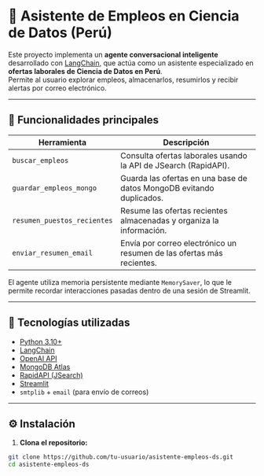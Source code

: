 # 🤖 Asistente de Empleos en Ciencia de Datos (Perú)

Este proyecto implementa un **agente conversacional inteligente** desarrollado con [LangChain](https://www.langchain.com/), que actúa como un asistente especializado en **ofertas laborales de Ciencia de Datos en Perú**.  
Permite al usuario explorar empleos, almacenarlos, resumirlos y recibir alertas por correo electrónico.

---

## 🚀 Funcionalidades principales

| Herramienta                  | Descripción                                                                 |
|-----------------------------|-----------------------------------------------------------------------------|
| `buscar_empleos`            | Consulta ofertas laborales usando la API de JSearch (RapidAPI).            |
| `guardar_empleos_mongo`     | Guarda las ofertas en una base de datos MongoDB evitando duplicados.       |
| `resumen_puestos_recientes` | Resume las ofertas recientes almacenadas y organiza la información.        |
| `enviar_resumen_email`      | Envía por correo electrónico un resumen de las ofertas más recientes.      |

El agente utiliza memoria persistente mediante `MemorySaver`, lo que le permite recordar interacciones pasadas dentro de una sesión de Streamlit.

---

## 🧱 Tecnologías utilizadas

- [Python 3.10+](https://www.python.org/)
- [LangChain](https://www.langchain.com/)
- [OpenAI API](https://platform.openai.com/)
- [MongoDB Atlas](https://www.mongodb.com/atlas)
- [RapidAPI (JSearch)](https://rapidapi.com/letscrape-6bRBa3QguO5/api/jsearch)
- [Streamlit](https://streamlit.io/)
- `smtplib` + `email` (para envío de correos)

---

## ⚙️ Instalación

1. **Clona el repositorio:**

```bash
git clone https://github.com/tu-usuario/asistente-empleos-ds.git
cd asistente-empleos-ds
